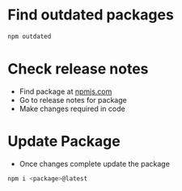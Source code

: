# Find outdated packages
```bash
npm outdated
```

# Check release notes

- Find package at [npmjs.com](https://www.npmjs.com/)
- Go to release notes for package
- Make changes required in code

# Update Package

- Once changes complete update the package
```bash
npm i <package>@latest
```